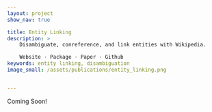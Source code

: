 ```yaml
---
layout: project
show_nav: true

title: Entity Linking
description: >
    Disambiguate, conreference, and link entities with Wikipedia.  

    Website · Package · Paper · Github
keywords: entity linking, disambiguation
image_small: /assets/publications/entity_linking.png


---
```


Coming Soon!